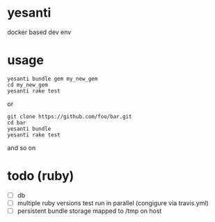 # yesanti

docker based dev env

# usage

```
yesanti bundle gem my_new_gem
cd my_new_gem
yesanti rake test
```

or

```
git clone https://github.com/foo/bar.git
cd bar
yesanti bundle
yesanti rake test
```

and so on

# todo (ruby)
- [ ] db
- [ ] multiple ruby versions test run in parallel (congigure via travis.yml)
- [ ] persistent bundle storage mapped to /tmp on host
